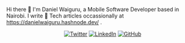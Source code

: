 Hi there 👋 I'm Daniel Waiguru, a Mobile Software Developer based in Nairobi.
I write :pencil: Tech articles occassionally at https://danielwaiguru.hashnode.dev/ .

<p align="center">
	<a href="https://twitter.com/_danielwaiguru"><img src="@_danielwaiguru" alt="Twitter"></a>  
	<a href="https://www.linkedin.com/in/daniel-waiguru-6bb1a3198/"><img src="https://img.shields.io/badge/LinkedIn--_.svg?style=social&logo=linkedin" alt="LinkedIn"></a>  
  <a href="https://github.com/DanielWaiguru91"><img src="https://img.shields.io/github/followers/wajahatkarim3.svg?label=GitHub&style=social" alt="GitHub"></a>  
	
</p>
<!--
**DanielWaiguru91/DanielWaiguru91** is a ✨ _special_ ✨ repository because its `README.md` (this file) appears on your GitHub profile.

Here are some ideas to get you started:

- 🔭 I’m currently working on ...
- 🌱 I’m currently learning Mudularization Architecture in Android
- 👯 I’m looking to collaborate on android 
- 🤔 I’m looking for help with ...
- 💬 Ask me about ...
- 📫 How to reach me: ...
- 😄 Pronouns: ...
- ⚡ Fun fact: ...
![Visitor Count](https://profile-counter.glitch.me/DanielWaiguru91/count.svg)
-->
